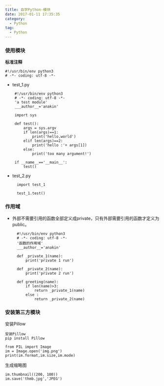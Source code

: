 ```yaml
---
title: 自学Python-模块
date: 2017-01-11 17:35:35
category:
  - Python
tag:
  - Python
---
```

### 使用模块 ###

**标准注释**

	#!/usr/bin/env python3
	# -*- coding: utf-8 -*-

 - test_1.py

		#!/usr/bin/env python3
		# -*- coding: utf-8 -*-
		'a test module'
		___author__='anakin'

		import sys

		def test():
		    args = sys.argv
		    if len(args)==1:
		        print('hello,world')
		    elif len(args)==2:
		        print('hello :'+ args[1])
		    else:
		        print('too many argument!')

		if __name__=='__main__':
		    test()


- test_2.py

		import test_1

		test_1.test()

### 作用域 ###

- 外部不需要引用的函数全部定义成private，只有外部需要引用的函数才定义为public。

		#!/usr/bin/env python3
		# -*- coding: utf-8 -*-
		'函数的作用域'
		___author__='anakin'

		def _private_1(name):
		    print('private 1 run')

		def _private_2(name):
		    print('private 2 run')

		def greeting(name):
		    if len(name)>3:
		        return _private_1(name)
		    else :
		        return _private_2(name)
### 安装第三方模块 ###

安装Pillow

	安装Pillow
    pip install Pillow

	from PIL import Image
	im = Image.open('img.png')
	print(im.format,im.size,im.mode)

生成缩略图

	im.thumbnail((200, 100))
	im.save('thmb.jpg','JPEG')
